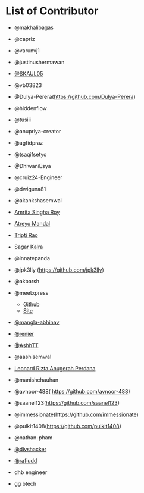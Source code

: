 ﻿# List of Contributor

- @makhalibagas
- @capriz
- @varunvj1
- @justinushermawan
- [@SKAUL05](https://github.com/SKAUL05)
- @vb03823
- @Dulya-Perera(https://github.com/Dulya-Perera)
- @hiddenflow
- @tusiii
- @anupriya-creator
- @agfidpraz
- @tsaqifsetyo
- @DhiwaniEsya
- @cruiz24-Engineer
- @dwiguna81
- @akankshasemwal
- [Amrita Singha Roy](https://github.com/uzumakinaruto96)
- [Atreyo Mandal](https://github.com/Atreyo69)
- [Tripti Rao](https://github.com/Tripti19-Rao)
- [Sagar Kalra](https://github.com/kalrasagar)
- @innatepanda
- @jpk3lly (https://github.com/jpk3lly)
- @akbarsh
- @meetxpress 
    - [Github](https://github.com/meetxpress)
    - [Site](http://meetpatel.live)
- [@mangla-abhinav](https://github.com/mangla-abhinav)  
- [@renier](https://github.com/throwexceptions)  
- [@AshhTT](https://github.com/AshhTT)

- @aashisemwal
- [Leonard Rizta Anugerah Perdana](https://github.com/leonardrizta)
- @manishchauhan
- @avnoor-488( https://github.com/avnoor-488)
- @saanel123(https://github.com/saanel123)
- @immessionate(https://github.com/immessionate)
- @pulkit1408(https://github.com/pulkit1408)
- @nathan-pham
- [@divshacker](https://github.com/divshacker)
- [@rafiudd](https://github.com/rafiudd)
- dhb engineer
- gg  btech
